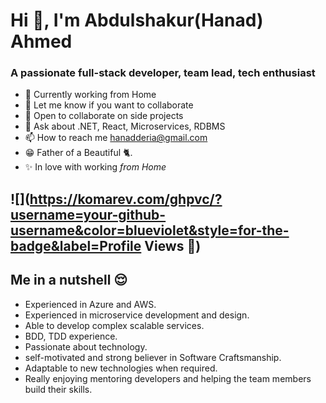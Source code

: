 # Hi 👋, I'm Abdulshakur(Hanad) Ahmed

### A passionate full-stack developer, team lead, tech enthusiast

- 🔭 Currently working from Home
- 👯 Let me know if you want to collaborate
- 🌝 Open to collaborate on side projects
- 💬 Ask about .NET, React, Microservices, RDBMS
- 📫 How to reach me hanadderia@gmail.com
- 😁 Father of a Beautiful 🐈.
- ✨ In love with working _from Home_


## ![](https://komarev.com/ghpvc/?username=your-github-username&color=blueviolet&style=for-the-badge&label=Profile Views 👀)

## Me in a nutshell 😌

- Experienced in Azure and AWS.
- Experienced in microservice development and design.
- Able to develop complex scalable services.
- BDD, TDD experience.
- Passionate about technology.
- self-motivated and strong believer in Software Craftsmanship.
- Adaptable to new technologies when required.
- Really enjoying mentoring developers and helping the team members build their skills.
